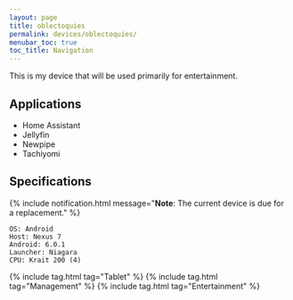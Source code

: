 ```yaml
---
layout: page
title: oblectoquies
permalink: devices/oblectoquies/
menubar_toc: true
toc_title: Navigation
---
```


This is my device that will be used primarily for entertainment.

## Applications

- Home Assistant
- Jellyfin
- Newpipe
- Tachiyomi

## Specifications

{% include notification.html 
message="**Note**: The current device is due for a replacement." %}

    OS: Android
    Host: Nexus 7
    Android: 6.0.1
    Launcher: Niagara
    CPU: Krait 200 (4)

{% include tag.html tag="Tablet" %}
{% include tag.html tag="Management" %}
{% include tag.html tag="Entertainment" %}
